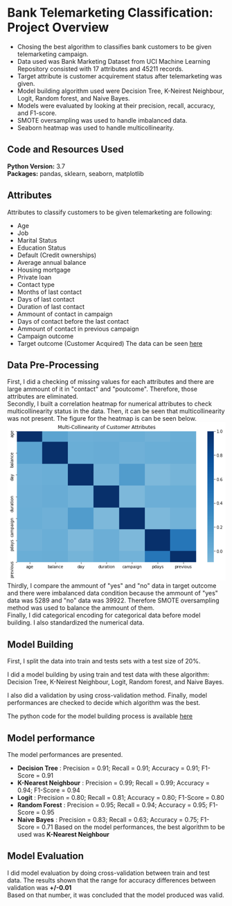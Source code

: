 # Bank Telemarketing Classification: Project Overview 
* Chosing the best algorithm to classifies bank customers to be given telemarketing campaign.
* Data used was Bank Marketing Dataset from UCI Machine Learning Repository consisted with 17 attributes and 45211 records.
* Target attribute is customer acquirement status after telemarketing was given.
* Model building algorithm used were Decision Tree, K-Neirest Neighbour, Logit, Random forest, and Naive Bayes.
* Models were evaluated by looking at their precision, recall, accuracy, and F1-score. 
* SMOTE oversampling was used to handle imbalanced data.
* Seaborn heatmap was used to handle multicollinearity.

## Code and Resources Used 
**Python Version:** 3.7  
**Packages:** pandas, sklearn, seaborn, matplotlib

## Attributes
Attributes to classify customers to be given telemarketing are following:
*	Age
*	Job
*	Marital Status
*	Education Status
*	Default (Credit ownerships) 
*	Average annual balance
*	Housing mortgage
*	Private loan
*	Contact type
*	Months of last contact 
*	Days of last contact
*	Duration of last contact
*	Ammount of contact in campaign
*	Days of contact before the last contact
* Ammount of contact in previous campaign
* Campaign outcome
* Target outcome (Customer Acquired)
The data can be seen [here](https://github.com/novaldi21/ds_telemarketing_project/blob/master/bank-full.csv)

## Data Pre-Processing
First, I did a checking of missing values for each attributes and there are large ammount of it in "contact" and "poutcome". Therefore, those attributes are eliminated.
<br />Secondly, I built a correlation heatmap for numerical attributes to check multicollinearity status in the data. Then, it can be seen that multicollinearity was not present. The figure for the heatmap is can be seen below. 
<br />![](https://github.com/novaldi21/ds_telemarketing_project/blob/master/heatmap.png)
<br />Thirdly, I compare the ammount of "yes" and "no" data in target outcome and there were imbalanced data condition because the ammount of "yes" data was 5289 and "no" data was 39922. Therefore SMOTE oversampling method was used to balance the ammount of them.
<br />Finally, I did categorical encoding for categorical data before model building. I also standardized the numerical data.

## Model Building 

First, I split the data into train and tests sets with a test size of 20%.   

I did a model building by using train and test data with these algorithm: Decision Tree, K-Neirest Neighbour, Logit, Random forest, and Naive Bayes.

I also did a validation by using cross-validation method. Finally, model performances are checked to decide which algorithm was the best.

The python code for the model building process is available [here](https://github.com/novaldi21/ds_telemarketing_project/blob/master/Telemarketing%20new.ipynb)

## Model performance
The model performances are presented. 
*	**Decision Tree** : Precision = 0.91; Recall = 0.91; Accuracy = 0.91; F1-Score = 0.91
*	**K-Nearest Neighbour** : Precision = 0.99; Recall = 0.99; Accuracy = 0.94; F1-Score = 0.94
*	**Logit** : Precision = 0.80; Recall = 0.81; Accuracy = 0.80; F1-Score = 0.80
*	**Random Forest** : Precision = 0.95; Recall = 0.94; Accuracy = 0.95; F1-Score = 0.95
*	**Naive Bayes** : Precision = 0.83; Recall = 0.63; Accuracy = 0.75; F1-Score = 0.71
Based on the model performances, the best algorithm to be used was **K-Nearest Neighbour**

## Model Evaluation
I did model evaluation by doing cross-validation between train and test data. The results shown that the range for accuracy differences between validation was **+/-0.01**
<br />Based on that number, it was concluded that the model produced was valid.

